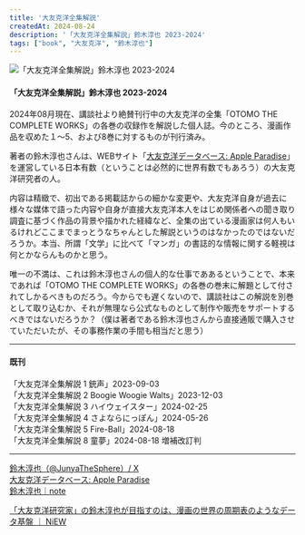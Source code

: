 ```yaml
---
title: '大友克洋全集解説'
createdAt: 2024-08-24
description: '「大友克洋全集解説」鈴木淳也 2023-2024'
tags: ["book", "大友克洋", "鈴木淳也"]
---
```


![「大友克洋全集解説」鈴木淳也 2023-2024](https://i.gyazo.com/48e0ebf4e84e18f8fc7a238dc5b872bb.png)

#### 「大友克洋全集解説」鈴木淳也 2023-2024

2024年08月現在、講談社より絶賛刊行中の大友克洋の全集「OTOMO THE COMPLETE WORKS」の各巻の収録作を解説した個人誌。今のところ、漫画作品を収めた１〜5、および8巻に対するものが刊行済み。

著者の鈴木淳也さんは、WEBサイト「[大友克洋データベース: Apple Paradise](http://www.interq.or.jp/blue/junya/)」を運営している日本有数（ということは必然的に世界有数でもあろう）の大友克洋研究者の人。

内容は精緻で、初出である掲載誌からの細かな変更や、大友克洋自身が過去に様々な媒体で語った内容や自身が直接大友克洋本人をはじめ関係者への聞き取り調査に基づく作品の背景や描かれた経緯など、全集の出ている漫画家は何人もいるけれどここまでまっとうなちゃんとした解説というのはなかったのではないだろうか。本当、所謂「文学」に比べて「マンガ」の書誌的な情報に関する軽視は何とかならんものかと思う。

唯一の不満は、これは鈴木淳也さんの個人的な仕事でああるということで、本来であれば「OTOMO THE COMPLETE WORKS」の各巻の巻末に解題として付されてしかるべきものだろう。今からでも遅くないので、講談社はこの解説を別巻として取り込むか、それが無理なら公式なものとして制作や販売をサポートするべきではないだろうか？（僕は著者である鈴木淳也さんから直接通販で購入させていただいたが、その事務作業の手間も相当だと思う）

--- 

#### 既刊

「大友克洋全集解説 1 銃声」2023-09-03  
「大友克洋全集解説 2 Boogie Woogie Walts」2023-12-03  
「大友克洋全集解説 3 ハイウェイスター」2024-02-25  
「大友克洋全集解説 4 さよならにっぽん」2024-05-26  
「大友克洋全集解説 5 Fire-Ball」2024-08-18  
「大友克洋全集解説 8 童夢」2024-08-18 増補改訂判

---
[鈴木淳也（@JunyaTheSphere）/ X](https://x.com/JunyaTheSphere?ref_src=twsrc%5Egoogle%7Ctwcamp%5Eserp%7Ctwgr%5Eauthor)  
[大友克洋データベース: Apple Paradise](http://www.interq.or.jp/blue/junya/)  
[鈴木淳也｜note](https://note.com/junyasuzuki/)  

[「大友克洋研究家」の鈴木淳也が目指すのは、漫画の世界の周期表のようなデータ基盤 ｜ NiEW](https://niewmedia.com/specials/grandmarquee27511/2/)


